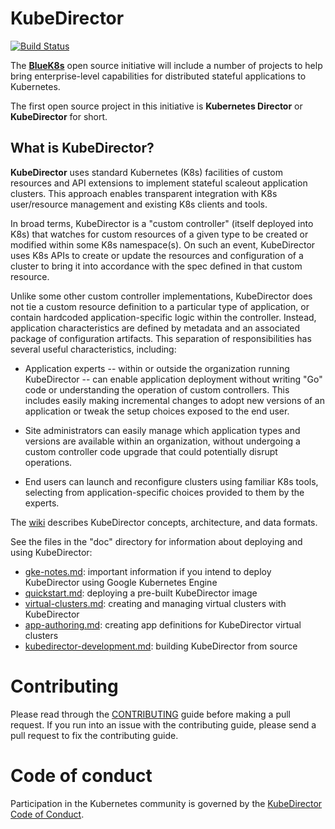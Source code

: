 # KubeDirector

[![Build Status](https://travis-ci.com/bluek8s/kubedirector.svg?branch=master)](https://travis-ci.com/bluek8s/kubedirector)

The [**BlueK8s**](https://github.com/bluek8s) open source initiative will include a number of projects to help bring enterprise-level capabilities for distributed stateful applications to Kubernetes. 

The first open source project in this initiative is **Kubernetes Director** or **KubeDirector** for short.

## What is KubeDirector?

**KubeDirector** uses standard Kubernetes (K8s) facilities of custom resources and API extensions to implement stateful scaleout application clusters. This approach enables transparent integration with K8s user/resource management and existing K8s clients and tools.

In broad terms, KubeDirector is a "custom controller" (itself deployed into K8s) that watches for custom resources of a given type to be created or modified within some K8s namespace(s). On such an event, KubeDirector uses K8s APIs to create or update the resources and configuration of a cluster to bring it into accordance with the spec defined in that custom resource.

Unlike some other custom controller implementations, KubeDirector does not tie a custom resource definition to a particular type of application, or contain hardcoded application-specific logic within the controller. Instead, application characteristics are defined by metadata and an associated package of configuration artifacts. This separation of responsibilities has several useful characteristics, including:

* Application experts -- within or outside the organization running KubeDirector -- can enable application deployment without writing "Go" code or understanding the operation of custom controllers. This includes easily making incremental changes to adopt new versions of an application or tweak the setup choices exposed to the end user.

* Site administrators can easily manage which application types and versions are available within an organization, without undergoing a custom controller code upgrade that could potentially disrupt operations.

* End users can launch and reconfigure clusters using familiar K8s tools, selecting from application-specific choices provided to them by the experts.

The [wiki](https://github.com/bluek8s/kubedirector/wiki) describes KubeDirector concepts, architecture, and data formats.

See the files in the "doc" directory for information about deploying and using KubeDirector:
* [gke-notes.md](doc/gke-notes.md): important information if you intend to deploy KubeDirector using Google Kubernetes Engine
* [quickstart.md](doc/quickstart.md): deploying a pre-built KubeDirector image
* [virtual-clusters.md](doc/virtual-clusters.md): creating and managing virtual clusters with KubeDirector
* [app-authoring.md](doc/app-authoring.md): creating app definitions for KubeDirector virtual clusters
* [kubedirector-development.md](doc/kubedirector-development.md): building KubeDirector from source

# Contributing

Please read through the [CONTRIBUTING](CONTRIBUTING.md) guide before making a pull request. If you run into an issue with the contributing guide, please send a pull request to fix the contributing guide.

# Code of conduct

Participation in the Kubernetes community is governed by the [KubeDirector Code of Conduct](CODE_OF_CONDUCT.md).
